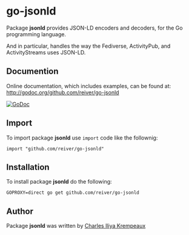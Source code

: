 # go-jsonld

Package **jsonld** provides JSON-LD encoders and decoders, for the Go programming language.

And in particular, handles the way the Fediverse, ActivityPub, and ActivityStreams uses JSON-LD.

## Documention

Online documentation, which includes examples, can be found at: http://godoc.org/github.com/reiver/go-jsonld

[![GoDoc](https://godoc.org/github.com/reiver/go-jsonld?status.svg)](https://godoc.org/github.com/reiver/go-jsonld)

## Import

To import package **jsonld** use `import` code like the follownig:
```
import "github.com/reiver/go-jsonld"
```

## Installation

To install package **jsonld** do the following:
```
GOPROXY=direct go get github.com/reiver/go-jsonld
```

## Author

Package **jsonld** was written by [Charles Iliya Krempeaux](http://reiver.link)

